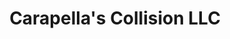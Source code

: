 ---
title: "Carapella's Collision LLC"
url: /corning/carapellas-collision-llc/
shop: Autowerkstatt
---